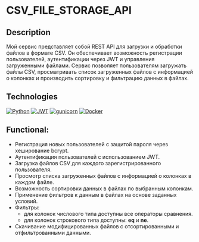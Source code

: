 # CSV_FILE_STORAGE_API

## Description
Мой сервис представляет собой REST API для загрузки и обработки файлов в формате CSV. Он обеспечивает возможность регистрации пользователей, аутентификации через JWT и управления загруженными файлами. Сервис позволяет пользователям загружать файлы CSV, просматривать список загруженных файлов с информацией о колонках и производить сортировку и фильтрацию данных в файлах.

## Technologies
[![Python](https://img.shields.io/badge/-Python-464646?style=flat&logo=Python&logoColor=ffffff&color=043A6B)](https://www.python.org/)
[![JWT](https://img.shields.io/badge/-JWT-464646?style=flat&color=043A6B)](https://jwt.io/)
[![gunicorn](https://img.shields.io/badge/-gunicorn-464646?style=flat&logo=gunicorn&logoColor=ffffff&color=043A6B)](https://gunicorn.org/)
[![Docker](https://img.shields.io/badge/-Docker-464646?style=flat&logo=Docker&logoColor=ffffff&color=043A6B)](https://www.docker.com/)



## Functional:
- Регистрация новых пользователей с защитой пароля через хеширование bcrypt.
- Аутентификация пользователей с использованием JWT.
- Загрузка файлов CSV для каждого зарегистрированного пользователя.
- Просмотр списка загруженных файлов с информацией о колонках в каждом файле.
- Возможность сортировки данных в файлах по выбранным колонкам.
- Применение фильтров к данным в файлах на основе заданных условий.
- Фильтры:
  - для колонок числового типа доступны все операторы сравнения.
  - для колонок строкового типа доступны: __eq__ и __ne__.
- Скачивание модифицированных файлов с отсортированными и отфильтрованными данными.
